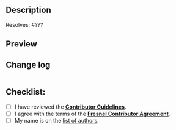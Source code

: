 ## Description

<!-- Describe your changes in detail. -->

<!-- Replace ??? with the issue number that this pull request resolves. -->
Resolves: #???

## Preview

<!-- Link to or attach a file that demonstrates the change (if applicable). -->

<!--- Please build the sphinx documentation and check that any changes to
      documentation display properly. -->

## Change log

<!-- Propose a change log entry. -->
```

```

## Checklist:
- [ ] I have reviewed the [**Contributor Guidelines**](https://github.com/glotzerlab/fresnel/blob/master/CONTRIBUTING.md).
- [ ] I agree with the terms of the [**Fresnel Contributor Agreement**](https://github.com/glotzerlab/fresnel/blob/master/ContributorAgreement.md).
- [ ] My name is on the [list of authors](https://github.com/glotzerlab/fresnel/blob/master/doc/credits.rst).
